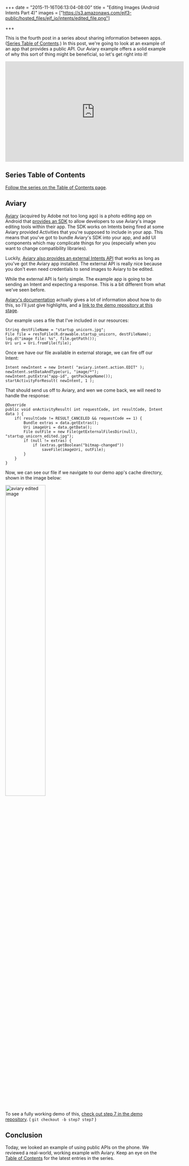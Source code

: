 +++
date = "2015-11-16T06:13:04-08:00"
title = "Editing Images (Android Intents Part 4)"
images = ["https://s3.amazonaws.com/ejf3-public/hosted_files/ejf_io/intents/edited_file.png"]

+++

This is the fourth post in a series about sharing information between apps. ([Series Table of Contents](/android/intents/toc).) In this post, we're going to look at an example of an app that provides a public API. Our Aviary example offers a solid example of why this sort of thing might be beneficial, so let's get right into it!

<iframe width="560" height="315" src="https://www.youtube.com/embed/YcAbmKIxHK4" frameborder="0" allowfullscreen></iframe>

## Series Table of Contents

[Follow the series on the Table of Contents page](/android/intents/toc).

## Aviary

[Aviary](https://play.google.com/store/apps/details?id=com.aviary.android.feather) (acquired by Adobe not too long ago) is a photo editing app on Android that [provides an SDK](https://developers.aviary.com/docs/android) to allow developers to use Aviary's image editing tools within their app. The SDK works on Intents being fired at some Aviary provided Activities that you're supposed to include in your app. This means that you've got to bundle Aviary's SDK into your app, and add UI components which may complicate things for you (especially when you want to change compatibility libraries).

Luckily, [Aviary also provides an external Intents API](https://developers.aviary.com/docs/android/setup-guide#nosdk) that works as long as you've got the Aviary app installed. The external API is really nice because you don't even need credentials to send images to Aviary to be edited.

While the external API is fairly simple. The example app is going to be sending an Intent and expecting a response. This is a bit different from what we've seen before.

[Aviary's documentation](https://developers.aviary.com/docs/android/setup-guide) actually gives a lot of information about how to do this, so I'll just give highlights, and a [link to the demo repository at this stage](https://github.com/emil10001/AndroidIntentExamples/tree/step7).

Our example uses a file that I've included in our resources:

    String destFileName = "startup_unicorn.jpg";
    File file = resToFile(R.drawable.startup_unicorn, destFileName);
    log.d("image file: %s", file.getPath());
    Uri uri = Uri.fromFile(file);

Once we have our file available in external storage, we can fire off our Intent:

    Intent newIntent = new Intent( "aviary.intent.action.EDIT" );
    newIntent.setDataAndType(uri, "image/*");
    newIntent.putExtra("app-id", getPackageName());
    startActivityForResult( newIntent, 1 );

That should send us off to Aviary, and wen we come back, we will need to handle the response:

    @Override
    public void onActivityResult( int requestCode, int resultCode, Intent data ) {
        if( resultCode != RESULT_CANCELED && requestCode == 1) {
            Bundle extras = data.getExtras();
            Uri imageUri = data.getData();
            File outFile = new File(getExternalFilesDir(null), "startup_unicorn_edited.jpg");
            if (null != extras) {
                if (extras.getBoolean("bitmap-changed"))
                    saveFile(imageUri, outFile);
            }
        }
    }

Now, we can see our file if we navigate to our demo app's cache directory, shown in the image below:

<img alt="aviary edited image" width="50%" src="https://s3.amazonaws.com/ejf3-public/hosted_files/ejf_io/intents/edited_file.png">

To see a fully working demo of this, [check out step 7 in the demo repository](https://github.com/emil10001/AndroidIntentExamples/tree/step7). ( `git checkout -b step7 step7` )

## Conclusion

Today, we looked an example of using public APIs on the phone. We reviewed a real-world, working example with Aviary. Keep an eye on the [Table of Contents](/android/intents/toc) for the latest entries in the series.
